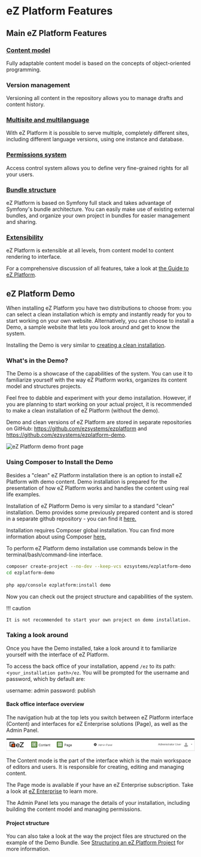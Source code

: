 # eZ Platform Features

## Main eZ Platform Features

### [Content model](../guide/content_model.md)

Fully adaptable content model is based on the concepts of object-oriented programming.

### Version management

Versioning all content in the repository allows you to manage drafts and content history.

### [Multisite and multilanguage](../guide/multisite.md)

With eZ Platform it is possible to serve multiple, completely different sites, including different language versions, using one instance and database.

### [Permissions system](../guide/repository.md)

Access control system allows you to define very fine-grained rights for all your users.

### [Bundle structure](../guide/bundles.md)

eZ Platform is based on Symfony full stack and takes advantage of Symfony's bundle architecture. You can easily make use of existing external bundles, and organize your own project in bundles for easier management and sharing.

### [Extensibility](../guide/extending_ez_platform_ui.md)

eZ Platform is extensible at all levels, from content model to content rendering to interface.

For a comprehensive discussion of all features, take a look at [the Guide to eZ Platform](../guide/guide_to_ez_platform.md).

## eZ Platform Demo

When installing eZ Platform you have two distributions to choose from: you can select a clean installation which is empty and instantly ready for you to start working on your own website. Alternatively, you can choose to install a Demo, a sample website that lets you look around and get to know the system.

Installing the Demo is very similar to [creating a clean installation](install_using_composer.md).

### What's in the Demo?

The Demo is a showcase of the capabilities of the system. You can use it to familiarize yourself with the way eZ Platform works, organizes its content model and structures projects.

Feel free to dabble and experiment with your demo installation. However, if you are planning to start working on your actual project, it is recommended to make a clean installation of eZ Platform (without the demo).

Demo and clean versions of eZ Platform are stored in separate repositories on GitHub: <https://github.com/ezsystems/ezplatform> and <https://github.com/ezsystems/ezplatform-demo>.

![eZ Platform demo front page](img/platform_demo_bundle_demo.png "Front page of the website available in the Demo")

### Using Composer to Install the Demo

Besides a "clean" eZ Platform installation there is an option to install eZ Platform with demo content. Demo installation is prepared for the presentation of how eZ Platform works and handles the content using real life examples.

Installation of eZ Platform Demo is very similar to a standard "clean" installation. Demo provides some previously prepared content and is stored in a separate github repository - you can find it [here.](https://github.com/ezsystems/ezplatform-demo)

Installation requires Composer global installation. You can find more information about using Composer [here.](about_composer.md)

To perform eZ Platform demo installation use commands below in the terminal/bash/command-line interface. 

``` bash
composer create-project --no-dev --keep-vcs ezsystems/ezplatform-demo
cd ezplatform-demo
  
php app/console ezplatform:install demo
```

Now you can check out the project structure and capabilities of the system.

!!! caution

    It is not recommended to start your own project on demo installation.

### Taking a look around

Once you have the Demo installed, take a look around it to familiarize yourself with the interface of eZ Platform.

To access the back office of your installation, append `/ez` to its path: &lt;`your_installation path>/ez`. You will be prompted for the username and password, which by default are:

username: admin
password: publish

#### Back office interface overview

The navigation hub at the top lets you switch between eZ Platform interface (Content) and interfaces for eZ Enterprise solutions (Page), as well as the Admin Panel.

![Navigation hub](img/navigation_hub.png)

The Content mode is the part of the interface which is the main workspace of editors and users. It is responsible for creating, editing and managing content.

The Page mode is available if your have an eZ Enterprise subscription. Take a look at [eZ Enterprise](ez_enterprise.md) to learn more.

The Admin Panel lets you manage the details of your installation, including building the content model and managing permissions.

#### Project structure

You can also take a look at the way the project files are structured on the example of the Demo Bundle. See [Structuring an eZ Platform Project](../guide/best_practices.md) for more information.
